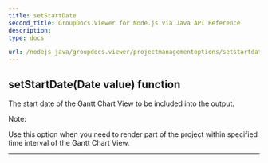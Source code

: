 ```yaml
---
title: setStartDate
second_title: GroupDocs.Viewer for Node.js via Java API Reference
description: 
type: docs

url: /nodejs-java/groupdocs.viewer/projectmanagementoptions/setstartdate/
---
```


## setStartDate(Date value)  function

 The start date of the Gantt Chart View to be included into the output.
 
 Note:
 
 
 Use this option when you need to render part of the project
 within specified time interval of the Gantt Chart View.
 


---


